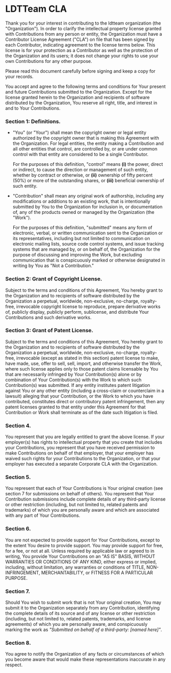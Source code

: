 # LDTTeam CLA

Thank you for your interest in contributing to the ldtteam organization (the "Organization"). In order to clarify the intellectual property license granted with Contributions from any person or entity, the Organization must have a Contributor License Agreement ("CLA") on file that has been signed by each Contributor, indicating agreement to the license terms below. This license is for your protection as a Contributor as well as the protection of the Organization and its users; it does not change your rights to use your own Contributions for any other purpose.

Please read this document carefully before signing and keep a copy for your records.

You accept and agree to the following terms and conditions for Your present and future Contributions submitted to the Organization. Except for the license granted herein to the Organization and recipients of software distributed by the Organization, You reserve all right, title, and interest in and to Your Contributions.

### Section 1: Definitions.
* "You" (or "Your") shall mean the copyright owner or legal entity authorized by the copyright owner that is making this Agreement with the Organization. For legal entities, the entity making a Contribution and all other entities that control, are controlled by, or are under common control with that entity are considered to be a single Contributor.
   
   For the purposes of this definition, "control" means **(i)** the power, direct or indirect, to cause the direction or management of such entity, whether by contract or otherwise, or **(ii)** ownership of fifty percent (50%) or more of the outstanding shares, or **(iii)** beneficial ownership of such entity.

* "Contribution" shall mean any original work of authorship, including any modifications or additions to an existing work, that is intentionally submitted by You to the Organization for inclusion in, or documentation of, any of the products owned or managed by the Organization (the "Work").

   For the purposes of this definition, "submitted" means any form of electronic, verbal, or written communication sent to the Organization or its representatives, including but not limited to communication on electronic mailing lists, source code control systems, and issue tracking systems that are managed by, or on behalf of, the Organization for the purpose of discussing and improving the Work, but excluding communication that is conspicuously marked or otherwise designated in writing by You as "Not a Contribution."

### Section 2: Grant of Copyright License.
Subject to the terms and conditions of this Agreement, You hereby grant to the Organization and to recipients of software distributed by the Organization a perpetual, worldwide, non-exclusive, no-charge, royalty-free, irrevocable copyright license to reproduce, prepare derivative works of, publicly display, publicly perform, sublicense, and distribute Your Contributions and such derivative works.

### Section 3: Grant of Patent License.
Subject to the terms and conditions of this Agreement, You hereby grant to the Organization and to recipients of software distributed by the Organization a perpetual, worldwide, non-exclusive, no-charge, royalty-free, irrevocable (except as stated in this section) patent license to make, have made, use, offer to sell, sell, import, and otherwise transfer the Work, where such license applies only to those patent claims licensable by You that are necessarily infringed by Your Contribution(s) alone or by combination of Your Contribution(s) with the Work to which such Contribution(s) was submitted. If any entity institutes patent litigation against You or any other entity (including a cross-claim or counterclaim in a lawsuit) alleging that your Contribution, or the Work to which you have contributed, constitutes direct or contributory patent infringement, then any patent licenses granted to that entity under this Agreement for that Contribution or Work shall terminate as of the date such litigation is filed.

### Section 4.
You represent that you are legally entitled to grant the above license. If your employer(s) has rights to intellectual property that you create that includes your Contributions, you represent that you have received permission to make Contributions on behalf of that employer, that your employer has waived such rights for your Contributions to the Organization, or that your employer has executed a separate Corporate CLA with the Organization.

### Section 5.
You represent that each of Your Contributions is Your original creation (see section 7 for submissions on behalf of others). You represent that Your Contribution submissions include complete details of any third-party license or other restriction (including, but not limited to, related patents and trademarks) of which you are personally aware and which are associated with any part of Your Contributions.

### Section 6.
You are not expected to provide support for Your Contributions, except to the extent You desire to provide support. You may provide support for free, for a fee, or not at all. Unless required by applicable law or agreed to in writing, You provide Your Contributions on an "AS IS" BASIS, WITHOUT WARRANTIES OR CONDITIONS OF ANY KIND, either express or implied, including, without limitation, any warranties or conditions of TITLE, NON- INFRINGEMENT, MERCHANTABILITY, or FITNESS FOR A PARTICULAR PURPOSE.

### Section 7.
Should You wish to submit work that is not Your original creation, You may submit it to the Organization separately from any Contribution, identifying the complete details of its source and of any license or other restriction (including, but not limited to, related patents, trademarks, and license agreements) of which you are personally aware, and conspicuously marking the work as *"Submitted on behalf of a third-party: [named here]"*.

### Section 8.
You agree to notify the Organization of any facts or circumstances of which you become aware that would make these representations inaccurate in any respect.
